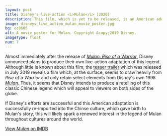 ```yaml
---
layout: post
title: Disney's live-action <i>Mulan</i> (2020)
description: This film, which is yet to be released, is an American adaptation of Mulan's story which draws much inspiration from previous Chinese retellings of the legend.
image: disneys_live_action_mulan_movie_poster.jpg
bg: cc0605
alt: A movie poster for Mulan. Copyright &copy;2019 Disney.
imageType: float
num: 7
---
```


Almost immediately after the release of *[Mulan: Rise of a Warrior](/pages/post_imperial/mulan_rise_of_a_warrior)*, Disney announced plans to produce their own live-action adaptation of this legend. Although little is known about this film, the [teaser trailer](https://www.youtube.com/watch?v=mVgdfP7qj7s) which was released in July 2019 reveals a film which, at the surface, seems to draw heavily from *Rise of a Warrior* and only retain select elements from Disney's own 1998 *[Mulan](/pages/post_imperial/disneys_mulan)*. Thus, it seems that Disney intends to produce a retelling of this classic Chinese legend which will appeal to viewers on both sides of the globe.

If Disney's efforts are successful and this American adaptation is successfully re-imported into the Chinse culture, which gave birth to Mulan's story, this will likely spark a renewed interest in the legend of Mulan throughout cultures around the world.

[View *Mulan* on IMDB](https://www.imdb.com/title/tt4566758/)

<br />
<br />
<br />
<br />
<br />
<br />
<br />
